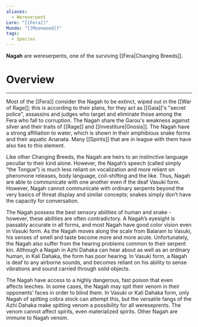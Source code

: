 ```yaml
---
aliases:
  - Wereserpent
Lore: "[[Fera]]"
Mundo: "[[Moonwood]]"
tags:
  - Species
---
```

**Nagah** are wereserpents, one of the surviving [[Fera|Changing Breeds]].
# Overview
---
Most of the [[Fera]] consider the Nagah to be extinct, wiped out in the [[War of Rage]]; this is according to their plans, for they act as [[Gaia]]'s "secret police", assassins and judges who target and eliminate those among the Fera who fall to corruption. The Nagah share the Garou's weakness against silver and their traits of [[Rage]] and [[Investiture|Gnosis]]. The Nagah have a strong affiliation to water, which is shown in their amphibious snake forms and their aquatic Ananata. Many [[Spirits]] that are in league with them have also ties to this element.

Like other Changing Breeds, the Nagah are heirs to an instinctive language peculiar to their kind alone. However, the Nagah’s speech (called simply “the Tongue”) is much less reliant on vocalization and more reliant on pheromone releases, body language, coil-shifting and the like. Thus, Nagah are able to communicate with one another even if the deaf Vasuki form. However, Nagah cannot communicate with ordinary serpents beyond the very basics of threat display and similar concepts; snakes simply don’t have the capacity for conversation.

The Nagah possess the best sensory abilities of human and snake - however, these abilities are often contradictory. A Nagah’s eyesight is passably accurate in all forms, and most Nagah have good color vision even in Vasuki form. As the Nagah moves along the scale from Balaram to Vasuki, his senses of smell and taste become more and more acute. Unfortunately, the Nagah also suffer from the hearing problems common to their serpent kin. Although a Nagah in Azhi Dahaka can hear about as well as an ordinary human, in Kali Dahaka, the form has poor hearing. In Vasuki form, a Nagah is deaf to any airborne sounds, and becomes reliant on his ability to sense vibrations and sound carried through solid objects.

The Nagah have access to a highly dangerous, fast poison that even affects leeches. In some cases, the Nagah may spit their venom in their opponents’ faces in order to blind them. In Vasuki or Kali Dahaka form, only Nagah of spitting cobra stock can attempt this, but the versatile fangs of the Azhi Dahaka make spitting venom a possibility for all wereseprents. The venom cannot affect spirits, even materialized spirits. Other Nagah are immune to Nagah venom.